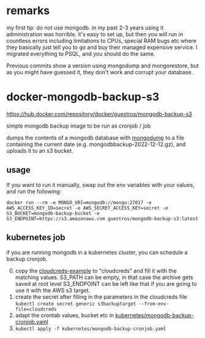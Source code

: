 # remarks

my first tip: do not use mongodb. in my past 2-3 years using it administration was horrible. it's easy to set up, but then you will run in countless errors including limitations to CPUs, special RAM bugs etc where they basically just tell you to go and buy their managed expensive service. 
I migrated everything to PSQL, and you should do the same. 

Previous commits show a version using mongodump and mongorestore, but as you might have guessed it, they don't work and corrupt your database.

# docker-mongodb-backup-s3

https://hub.docker.com/repository/docker/guestros/mongodb-backup-s3

simple mongodb backup image to be run as cronjob / job

dumps the contents of a mongodb database with [mongodump](https://www.mongodb.com/docs/database-tools/mongodump/) to a file containing the current date (e.g. mongodbbackup-2022-12-12.gz), and uploads it to an s3 bucket. 

## usage

If you want to run it manually, swap out the env variables with your values, and run the following:

`docker run --rm -e MONGO_URI=mongodb://mongo:27017 -e AWS_ACCESS_KEY_ID=secret -e AWS_SECRET_ACCESS_KEY=secret -e S3_BUCKET=mongodb-backup-bucket -e S3_ENDPOINT=https://s3.amazonaws.com guestros/mongodb-backup-s3:latest`

## kubernetes job

if you are running mongodb in a kubernetes cluster, you can schedule a backup cronjob.

0. copy the [cloudcreds-example](cloudcreds-example) to "cloudcreds" and fill it with the matching values.
S3_PATH can be empty, in that case the archive gets saved at root level
S3_ENDPOINT can be left like that if you are going to use it with the AWS s3 target.
1. create the secret after filling in the parameters in the cloudcreds file
    `kubectl create secret generic s3backuptarget --from-env-file=cloudcreds`
2. adapt the crontab values, bucket etc in [kubernetes/mongodb-backup-cronjob.yaml](kubernetes/mongodb-backup-cronjob.yaml)
3. `kubectl apply -f kubernetes/mongodb-backup-cronjob.yaml`